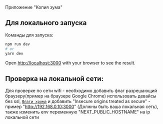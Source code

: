 Приложение "Копия зума"

## Для локального запуска

Команды для запуска:

```bash
npm run dev
# or
yarn dev
```

Open [http://localhost:3000](http://localhost:3000) with your browser to see the result.

## Проверка на локальной сети:

Для проверке по сети wifi - необходимо добавить флаг разрешающий браузеру(пример на браузере Google Chrome) использовать девайсы без ssl, [`Флаги хрома`](chrome://flags/) и добавить "Insecure origins treated as secure" - пример "http://192.168.0.10:3000" (Должны быть ваша локальная сеть), также изменить env переменную "NEXT_PUBLIC_HOSTNAME" на ip локальной сети
